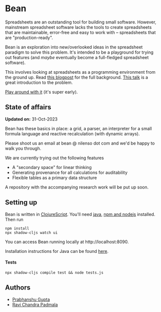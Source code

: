 # Bean

Spreadsheets are an outstanding tool for building small software. However, mainstream spreadsheet software lacks the tools to create spreadsheets that are maintainable, error-free and easy to work with – spreadsheets that are "production-ready".

Bean is an exploration into new/overlooked ideas in the spreadsheet paradigm to solve this problem. It's intended to be a playground for trying out features (and _maybe_ eventually become a full-fledged spreadsheet software).

This involves looking at spreadsheets as a programming environment from the ground up. Read [this blogpost](https://blog.nilenso.com/blog/2023/11/10/spreadsheets-and-small-software) for the full background. [This talk](https://www.youtube.com/watch?v=0yKf8TrLUOw) is a great introduction to the problem.

[Play around with it](https://bean.nilenso.com) (it's super early).

## State of affairs

**Updated on:** 31-Oct-2023

Bean has these basics in place: a grid, a parser, an interpreter for a small formula language and reactive recalculation (with dynamic arrays).

Please shoot us an email at bean @ nilenso dot com and we'd be happy to walk you through.

We are currently trying out the following features
- A "secondary space" for linear thinking
- Generating provenance for all calculations for auditability
- Flexible tables as a primary data structure

A repository with the accompanying research work will be put up soon.

## Setting up

Bean is written in [ClojureScript](https://clojurescript.org/). You'll need [java](https://www.java.com/en/download/), [npm and nodejs](https://docs.npmjs.com/downloading-and-installing-node-js-and-npm) installed. Then run

```
npm install
npx shadow-cljs watch ui
```

You can access Bean running locally at http://localhost:8090.

Installation instructions for Java can be found [here](https://github.com/supertokens/supertokens-core/wiki/Installing-OpenJDK-for-Mac-and-Linux).

#### Tests
```
npx shadow-cljs compile test && node tests.js
```

## Authors
- [Prabhanshu Gupta](https://github.com/prabhanshuguptagit)
- [Ravi Chandra Padmala](https://github.com/neenaoffline)
